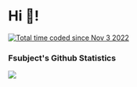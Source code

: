 # Hi 👋!
<a href="https://wakatime.com/@98d42707-b111-437c-8c48-2a5b1bfe2e1a"><img src="https://wakatime.com/badge/user/98d42707-b111-437c-8c48-2a5b1bfe2e1a.svg" alt="Total time coded since Nov 3 2022" /></a>

### Fsubject's Github Statistics
<img src="https://github-readme-stats.vercel.app/api?username=fsubject&show_icons=true&theme=dark"/>
